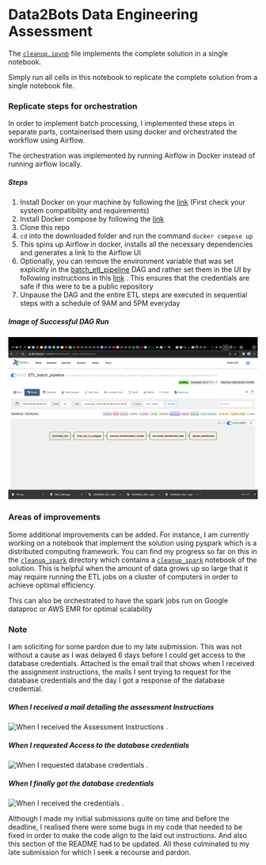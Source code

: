 # Data2Bots Data Engineering Assessment

The [`cleanup.ipynb`](https://github.com/Akawi85/data2bots/blob/main/cleanup.ipynb) file implements the complete solution in a single notebook.  

Simply run all cells in this notebook to replicate the complete solution from a single notebook file.

### Replicate steps for orchestration
In order to implement batch processing, I implemented these steps in separate parts, containerised them using docker
and orchestrated the workflow using Airflow.

The orchestration was implemented by running Airflow in Docker instead of running airflow locally.

##### Steps 

1. Install Docker on your machine by following the [link](https://docs.docker.com/engine/install/) (First check your system compatibility and requirements)  
2. Install Docker compose by following the [link](https://www.digitalocean.com/community/tutorials/how-to-install-and-use-docker-compose-on-ubuntu-20-04)  
3. Clone this repo
4. `cd` into the downloaded folder and run the command `docker compose up`
5. This spins up Airflow in docker, installs all the necessary dependencies and generates a link to the Airflow UI
6. Optionally, you can remove the environment variable that was set explicitly in the [batch_etl_pipeline](https://github.com/Akawi85/data2bots/blob/main/dags/airflow_dags/batch_etl_pipeline.py) DAG and rather set them in the UI by following instructions in this [link](https://airflow.apache.org/docs/apache-airflow/stable/howto/variable.html) . This ensures that the credentials are safe if this were to be a public repository  
7. Unpause the DAG and the entire ETL steps are executed in sequential steps with a schedule of 9AM and 5PM everyday

##### Image of Successful DAG Run

![Image of successful ETL DAG run](https://github.com/Akawi85/data2bots/blob/main/images/Screenshot%202023-06-26%20at%2019.45.53.png)

### Areas of improvements

Some additional improvements can be added. For instance, I am currently working on a notebook that implement the solution using pyspark which is a distributed computing framework. You can find my progress so far on this in the [`cleanup_spark`](https://github.com/Akawi85/data2bots/tree/main/cleanup_spark) directory which contains a [`cleanup_spark`](https://github.com/Akawi85/data2bots/blob/main/cleanup_spark/cleanup_spark.ipynb) notebook of the solution. This is helpful when the amount of data grows up so large that it may require running the ETL jobs on a cluster of computers in order to achieve optimal efficiency.

This can also be orchestrated to have the spark jobs run on Google dataproc or AWS EMR for optimal scalability

### Note

I am soliciting for some pardon due to my late submission. This was not without a cause as I was delayed 6 days before I could get access to the database credentials. Attached is the email trail that shows when I received the assignment instructions, the mails I sent trying to request for the database credentials and the day I got a response of the database credential. 

##### When I received a mail detailing the assessment Instructions

![When I received the Assessment Instructions](https://github.com/Akawi85/data2bots/blob/main/images/Screenshot%202023-06-26%20at%2021.12.29.png) . 


##### When I requested Access to the database credentials

![When I requested database credentials](https://github.com/Akawi85/data2bots/blob/main/images/Screenshot%202023-06-26%20at%2021.13.22.png) . 


##### When I finally got the database credentials

![When I received the credentials](https://github.com/Akawi85/data2bots/blob/main/images/Screenshot%202023-06-26%20at%2021.13.55.png) . 


Although I made my initial submissions quite on time and before the deadline, I realised there were some bugs in my code that needed to be fixed in order to make the code align to the laid out instructions. And also this section of the README had to be updated. All these culminated to my late submission for which I seek a recourse and pardon.
